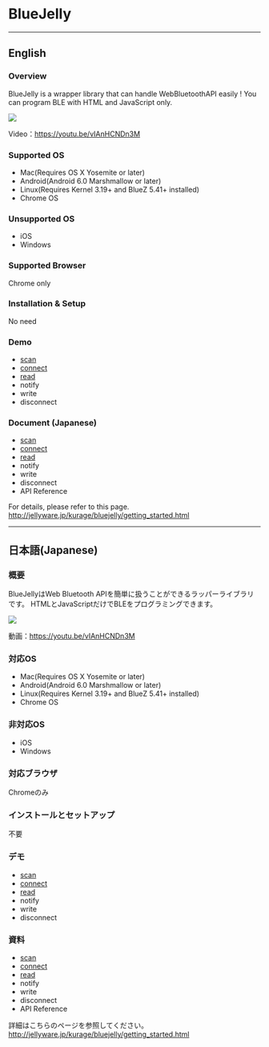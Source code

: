 # BlueJelly

---
## English

### Overview
BlueJelly is a wrapper library that can handle WebBluetoothAPI easily !
You can program BLE with HTML and JavaScript only.

![](http://jellyware.jp/kurage/img/cover/bluejelly/getting_started.png)

Video：https://youtu.be/vIAnHCNDn3M

### Supported OS
- Mac(Requires OS X Yosemite or later)
- Android(Android 6.0 Marshmallow or later)
- Linux(Requires Kernel 3.19+ and BlueZ 5.41+ installed)
- Chrome OS

### Unsupported OS
- iOS
- Windows

### Supported Browser
Chrome only

### Installation & Setup
No need

### Demo
- [scan](https://secure1689.sakura.ne.jp/kurage.jellyware.jp/bluejelly/scan.html)
- [connect](https://secure1689.sakura.ne.jp/kurage.jellyware.jp/bluejelly/connect.html)
- [read](https://secure1689.sakura.ne.jp/kurage.jellyware.jp/bluejelly/read.html)
- notify
- write
- disconnect


### Document (Japanese)
- [scan](http://jellyware.jp/kurage/bluejelly/scan.html)
- [connect](http://jellyware.jp/kurage/bluejelly/connect.html)
- [read](http://jellyware.jp/kurage/bluejelly/read.html)
- notify
- write
- disconnect
- API Reference

For details, please refer to this page.
http://jellyware.jp/kurage/bluejelly/getting_started.html


---
## 日本語(Japanese)

### 概要
BlueJellyはWeb Bluetooth APIを簡単に扱うことができるラッパーライブラリです。
HTMLとJavaScriptだけでBLEをプログラミングできます。

![](http://jellyware.jp/kurage/img/cover/bluejelly/getting_started.png)

動画：https://youtu.be/vIAnHCNDn3M

### 対応OS
- Mac(Requires OS X Yosemite or later)
- Android(Android 6.0 Marshmallow or later)
- Linux(Requires Kernel 3.19+ and BlueZ 5.41+ installed)
- Chrome OS

### 非対応OS
- iOS
- Windows

### 対応ブラウザ
Chromeのみ

### インストールとセットアップ
不要

### デモ
- [scan](https://secure1689.sakura.ne.jp/kurage.jellyware.jp/bluejelly/scan.html)
- [connect](https://secure1689.sakura.ne.jp/kurage.jellyware.jp/bluejelly/connect.html)
- [read](https://secure1689.sakura.ne.jp/kurage.jellyware.jp/bluejelly/read.html)
- notify
- write
- disconnect


### 資料
- [scan](http://jellyware.jp/kurage/bluejelly/scan.html)
- [connect](http://jellyware.jp/kurage/bluejelly/connect.html)
- [read](http://jellyware.jp/kurage/bluejelly/read.html)
- notify
- write
- disconnect
- API Reference

詳細はこちらのページを参照してください。
http://jellyware.jp/kurage/bluejelly/getting_started.html
